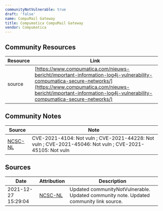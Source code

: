 ```yaml
---
communityNotVulnerable: true
draft: 'false'
name: CompuMail Gateway
title: Compumatica CompuMail Gateway
vendor: Compumatica
---
```



## Community Resources
| Resource | Link |
| --- | --- |
| source | [https://www.compumatica.com/nieuws-bericht/important-information-log4j-vulnerability-compumatica-secure-networks/](https://www.compumatica.com/nieuws-bericht/important-information-log4j-vulnerability-compumatica-secure-networks/) |

## Community Notes
| Source | Note |
| --- | --- |
| [NCSC-NL](https://github.com/NCSC-NL/log4shell/blob/main/software/README.md) | CVE-2021-4104: Not vuln ; CVE-2021-44228: Not vuln ; CVE-2021-45046: Not vuln ; CVE-2021-45105: Not vuln </ul> |

## Sources
| Date | Attribution | Description |
| --- | --- | --- |
| 2021-12-27 15:29:04 | [NCSC-NL](https://github.com/NCSC-NL/log4shell/blob/main/software/README.md) | Updated communityNotVulnerable. Updated community note. Updated community link source.  |
